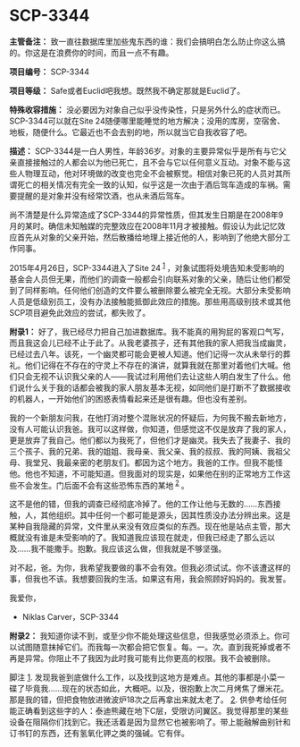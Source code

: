 # SCP-3344
                        


**主管备注：** 致一直往数据库里加些鬼东西的谁：我们会搞明白怎么防止你这么搞的。你这是在浪费你的时间，而且一点不有趣。

**项目编号：** SCP-3344

**项目等级：** Safe或者Euclid吧我想。既然我不确定那就是Euclid了。

**特殊收容措施：** 没必要因为对象自己似乎没传染性，只是另外什么的症状而已。SCP-3344可以就在Site 24随便哪里能睡觉的地方解决；没用的库房，空宿舍、地板，随便什么。它最近也不会去别的地，所以就当它自我收容了吧。

**描述：** SCP-3344是一白人男性，年龄36岁。对象的主要异常似乎是所有与它父亲直接接触过的人都会以为他已死亡，且不会与它以任何意义互动。对象不能与这些人物理互动，他对环境做的改变也完全不会被察觉。相信对象已死的人员对其所谓死亡的相关情况有完全一致的认知，似乎这是一次由于酒后驾车造成的车祸。需要提醒的是对象并没有经常饮酒，也从未酒后驾车。

尚不清楚是什么异常造成了SCP-3344的异常性质，但其发生日期是在2008年9月的某时。确信未知触媒的完整效应在2008年11月才被接触。假设认为此记忆效应首先从对象的父亲开始，然后散播给地理上接近他的人，影响到了他绝大部分工作同事。

2015年4月26日，SCP-3344进入了Site 24<sup class='footnoteref'>
 <a shape='rect' class='footnoteref' id='footnoteref-1' href='javascript:;' onclick='WIKIDOT.page.utils.scrollToReference(&apos;footnote-1&apos;)'>1</a>
</sup>，对象试图将处境告知未受影响的基金会人员但无果，而他们的调查一般都会引向联系对象的父亲，随后让他们都受到了同样影响。任何他们创造的文件要么被删除要么被完全无视。大部分未受影响人员是低级别员工，没有办法接触能抵御此效应的措施。那些用高级别技术或其他SCP项目避免此效应的尝试，都失败了。

**附录1：** 好了，我已经尽力把自己加进数据库。我不能真的用狗屁的客观口气写，而且我这会儿已经不止于此了。从我老婆孩子，还有其他我的家人把我当成幽灵，已经过去八年。该死，一个幽灵都可能会更被人知道。他们记得一次从未举行的葬礼。他们记得在不存在的守灵上不存在的演讲，就算我就在那里对着他们大喊。他们只会无视不认识我父亲的人——我试过利用他们去让这些人明白发生了什么。他们说什么关于我的话都会被我的家人朋友基本无视，如同他们是打断不了数据接收的机器人，一开始他们的困惑表情看起来还是很有趣。但也没有差别。

我的一个新朋友问我，在他打消对整个混账状况的怀疑后，为何我不搬去新地方，没有人可能认识我爸。我可以这样做，你知道，但感觉这不仅是放弃了我的家人，更是放弃了我自己。他们都以为我死了，但他们才是幽灵。我失去了我妻子、我的三个孩子、我的兄弟、我的姐姐、我母亲、我父亲、我的叔叔、我的阿姨、我祖父母、我堂兄、我最亲密的老朋友们。都因为这个地方。我爸的工作。但我不能怪他。他也不知道，不可能知道。但我面对的现实是，如果他在别的正常地方工作这些不会发生。门后面不会有这些恐怖东西的某地<sup class='footnoteref'>
 <a shape='rect' class='footnoteref' id='footnoteref-2' href='javascript:;' onclick='WIKIDOT.page.utils.scrollToReference(&apos;footnote-2&apos;)'>2</a>
</sup>。

这不是他的错，但我的调查已经彻底冷掉了。他的工作让他与无数的……东西接触，人，其他组织。其中任何一个都可能是源头，因其性质没办法分辨出来。这是某种自我隐藏的异常，文件里从来没有效应类似的东西。现在他是站点主管，那大概就没有谁是未受影响的了。我知道我应该现在就走，但我已经走了那么远以及……我不能撒手。抱歉。我应该这么做，但我就是不够坚强。

对不起，爸。为你，我希望我要做的事不会有效。但我必须试试。你不该遭这样的事，但我也不该。我想要回我的生活。如果这有用，我会照顾好妈妈的。我发誓。

我爱你，

- Niklas Carver，SCP-3344

**附录2：** 我知道你读不到，或至少你不能处理这些信息，但我感觉必须添上。你可以试图随意抹掉它们。而我每一次都会把它恢复。每。一。次。直到我死掉或者不再是异常。你阻止不了我因为此时我可能有比你更高的权限。我不会被删除。



脚注
<a shape='rect' href='javascript:;' onclick='WIKIDOT.page.utils.scrollToReference(&apos;footnoteref-1&apos;)'>1</a>. 发现我爸到底做什么工作，以及找到这地方是难点。其他的事都是小菜一碟了毕竟我……现在的状态如此，大概吧。以及，很抱歉上次二月烤焦了爆米花。那是我的错，但把食物放进微波炉18次之后再拿出来就太老了。
<a shape='rect' href='javascript:;' onclick='WIKIDOT.page.utils.scrollToReference(&apos;footnoteref-2&apos;)'>2</a>. 供參考给任何能正确看到这些字的人：泰迪熊藏在地下C层，受限访问翼区。我觉得那里的某些设备在阻隔你们找到它。我还活着是因为显然它也被影响了。带上能融解曲别针和订书钉的东西，还有氢氧化钾之类的强碱。它有伴。


                    